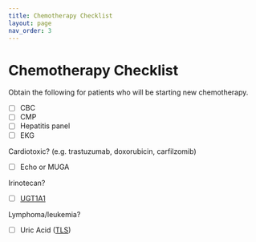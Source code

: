 ```yaml
---
title: Chemotherapy Checklist
layout: page
nav_order: 3
---
```

# Chemotherapy Checklist
Obtain the following for patients who will be starting new chemotherapy. 
- [ ] CBC
- [ ] CMP
- [ ] Hepatitis panel
- [ ] EKG

Cardiotoxic? (e.g. trastuzumab, doxorubicin, carfilzomib)
- [ ] Echo or MUGA
  
Irinotecan?
- [ ] [UGT1A1](https://labs.northwell.edu/test/325167597)

Lymphoma/leukemia? 
- [ ] Uric Acid ([TLS](https://www.uptodate.com/contents/tumor-lysis-syndrome-prevention-and-treatment?search=tumor%20lysis%20syndrome&source=search_result&selectedTitle=1~150&usage_type=default&display_rank=1))